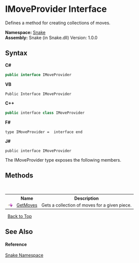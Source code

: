 # IMoveProvider Interface
 

Defines a method for creating collections of moves.

**Namespace:**&nbsp;<a href="N_Snake">Snake</a><br />**Assembly:**&nbsp;Snake (in Snake.dll) Version: 1.0.0

## Syntax

**C#**<br />
``` C#
public interface IMoveProvider
```

**VB**<br />
``` VB
Public Interface IMoveProvider
```

**C++**<br />
``` C++
public interface class IMoveProvider
```

**F#**<br />
``` F#
type IMoveProvider =  interface end
```

**J#**<br />
``` J#
public interface IMoveProvider
```

The IMoveProvider type exposes the following members.


## Methods
&nbsp;<table><tr><th></th><th>Name</th><th>Description</th></tr><tr><td>![Public method](media/pubmethod.gif "Public method")</td><td><a href="M_Snake_IMoveProvider_GetMoves">GetMoves</a></td><td>
Gets a collection of moves for a given piece.</td></tr></table>&nbsp;
<a href="#imoveprovider-interface">Back to Top</a>

## See Also


#### Reference
<a href="N_Snake">Snake Namespace</a><br />